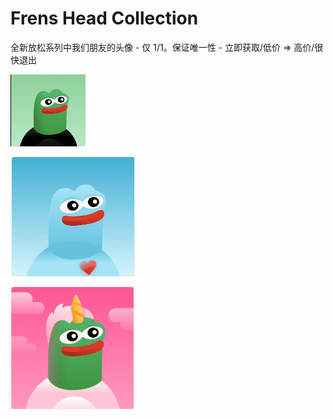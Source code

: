 # Frens Head Collection

全新放松系列中我们朋友的头像 - 仅 1/1。保证唯一性 - 立即获取/低价 => 高价/很快退出



![nft](01.png)



![nft](02.png)



![nft](03.png)




